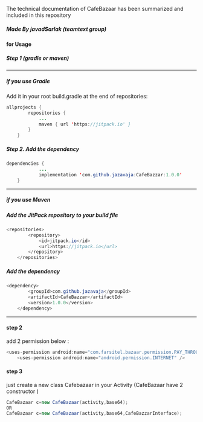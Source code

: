 The technical documentation of CafeBazaar has been summarized and included in this repository
##### Made By javadSarlak (teamtext group)
#### for Usage
##### Step 1 (gradle or maven)
----------------------------
##### if you use Gradle
 Add it in your root build.gradle at the end of repositories:

```java
allprojects {
		repositories {
			...
			maven { url 'https://jitpack.io' }
		}
	}
```

##### Step 2. Add the dependency

```java
dependencies {
			...
	        implementation 'com.github.jazavaja:CafeBazzar:1.0.0'
	}
```
----------------------------------------------------
##### if you use Maven
##### Add the JitPack repository to your build file

```java
<repositories>
		<repository>
		    <id>jitpack.io</id>
		    <url>https://jitpack.io</url>
		</repository>
	</repositories>
```
#####  Add the dependency

```java
<dependency>
	    <groupId>com.github.jazavaja</groupId>
	    <artifactId>CafeBazzar</artifactId>
	    <version>1.0.0</version>
	</dependency>
```
------------------------
#### step 2
add 2  permission below :
```java
<uses-permission android:name="com.farsitel.bazaar.permission.PAY_THROUGH_BAZAAR"></uses-permission>
    <uses-permission android:name="android.permission.INTERNET" />
```
#### step 3 
just create a new class Cafebazaar in your Activity (CafeBazaar have 2 constructor )
```java
CafeBazaar c=new CafeBazaar(activity,base64);
OR
CafeBazaar c=new CafeBazaar(activity,base64,CafeBazzarInterface);

```






